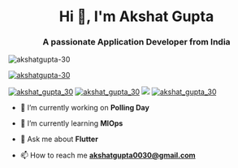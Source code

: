 <h1 align="center">Hi 👋, I'm Akshat Gupta</h1>
<h3 align="center">A passionate Application Developer from India</h3>

<p align="left"> <img src="https://komarev.com/ghpvc/?username=akshatgupta-30&label=Profile%20views&color=brightgreen&style=flat" alt="akshatgupta-30" /> </p>

<p align="left"> <a href="https://github.com/ryo-ma/github-profile-trophy"><img src="https://github-profile-trophy.vercel.app/?username=akshatgupta-30" alt="akshatgupta-30" /></a> </p>

<p align="left"> 
  <a href="https://twitter.com/akshat_gupta_30" target="blank"><img src="https://img.shields.io/badge/Twitter-1DA1F2?style=for-the-badge&logo=twitter&logoColor=white" alt="akshat_gupta_30" /></a>
    <a href="https://linkedin.com/in/akshatgupta30" target="blank"><img src="https://img.shields.io/badge/LinkedIn-0077B5?style=for-the-badge&logo=linkedin&logoColor=white" alt="akshat_gupta_30" /></a>
      <a href="https://www.instagram.com/_._akshat.gupta_._/" target="blank"><img src="https://img.shields.io/badge/Instagram-E4405F?style=for-the-badge&logo=instagram&logoColor=white" /></a>
      <a href="https://www.facebook.com/profile.php?id=61559896502968" target="blank"><img src="https://img.shields.io/badge/Facebook-1877F2?style=for-the-badge&logo=facebook&logoColor=white" alt="akshat_gupta_30" /> </a>
</p>

- 🔭 I’m currently working on **Polling Day**

- 🌱 I’m currently learning **MlOps**

- 💬 Ask me about **Flutter**

- 📫 How to reach me **akshatgupta0030@gmail.com**
